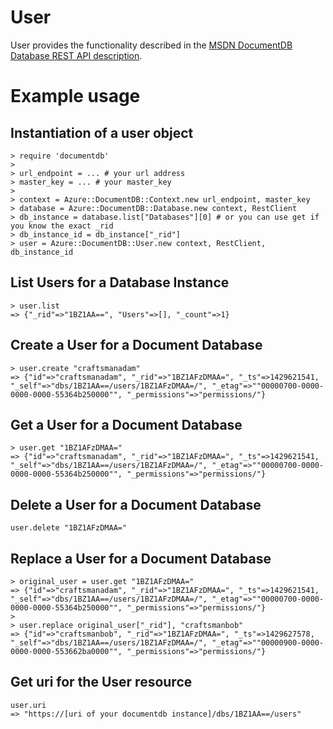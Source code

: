# User

User provides the functionality described in the [MSDN DocumentDB Database REST API description](https://msdn.microsoft.com/en-us/library/azure/dn782193.aspx).

# Example usage

## Instantiation of a user object
```
> require 'documentdb'
>
> url_endpoint = ... # your url address
> master_key = ... # your master_key
>
> context = Azure::DocumentDB::Context.new url_endpoint, master_key
> database = Azure::DocumentDB::Database.new context, RestClient
> db_instance = database.list["Databases"][0] # or you can use get if you know the exact _rid
> db_instance_id = db_instance["_rid"]
> user = Azure::DocumentDB::User.new context, RestClient, db_instance_id
```

## List Users for a Database Instance
```
> user.list
=> {"_rid"=>"1BZ1AA==", "Users"=>[], "_count"=>1}
```

## Create a User for a Document Database

```
> user.create "craftsmanadam"
=> {"id"=>"craftsmanadam", "_rid"=>"1BZ1AFzDMAA=", "_ts"=>1429621541, "_self"=>"dbs/1BZ1AA==/users/1BZ1AFzDMAA=/", "_etag"=>""00000700-0000-0000-0000-55364b250000"", "_permissions"=>"permissions/"}
```

## Get a User for a Document Database

```
> user.get "1BZ1AFzDMAA="
=> {"id"=>"craftsmanadam", "_rid"=>"1BZ1AFzDMAA=", "_ts"=>1429621541, "_self"=>"dbs/1BZ1AA==/users/1BZ1AFzDMAA=/", "_etag"=>""00000700-0000-0000-0000-55364b250000"", "_permissions"=>"permissions/"}
```

## Delete a User for a Document Database

```
user.delete "1BZ1AFzDMAA="
```

## Replace a User for a Document Database
```
> original_user = user.get "1BZ1AFzDMAA="
=> {"id"=>"craftsmanadam", "_rid"=>"1BZ1AFzDMAA=", "_ts"=>1429621541, "_self"=>"dbs/1BZ1AA==/users/1BZ1AFzDMAA=/", "_etag"=>""00000700-0000-0000-0000-55364b250000"", "_permissions"=>"permissions/"}
>
> user.replace original_user["_rid"], "craftsmanbob"
=> {"id"=>"craftsmanbob", "_rid"=>"1BZ1AFzDMAA=", "_ts"=>1429627578, "_self"=>"dbs/1BZ1AA==/users/1BZ1AFzDMAA=/", "_etag"=>""00000900-0000-0000-0000-553662ba0000"", "_permissions"=>"permissions/"}
```

## Get uri for the User resource
```
user.uri
=> "https://[uri of your documentdb instance]/dbs/1BZ1AA==/users"
```